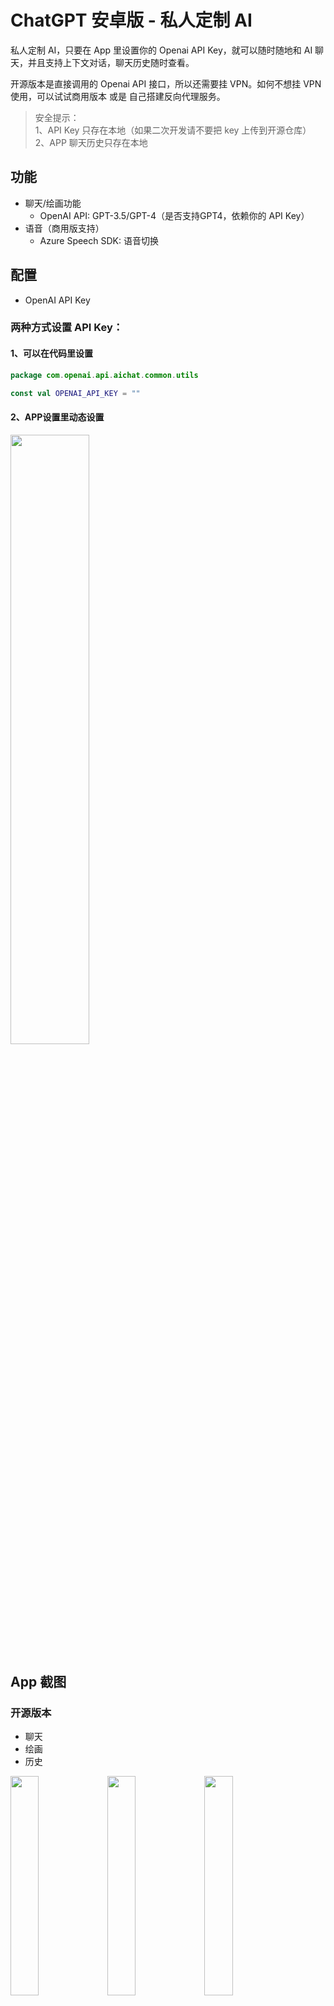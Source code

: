 # ChatGPT 安卓版 - 私人定制 AI

私人定制 AI，只要在 App 里设置你的 Openai API Key，就可以随时随地和 AI 聊天，并且支持上下文对话，聊天历史随时查看。

开源版本是直接调用的 Openai API 接口，所以还需要挂 VPN。如何不想挂 VPN 使用，可以试试商用版本 或是 自己搭建反向代理服务。

> 安全提示：  
> 1、API Key 只存在本地（如果二次开发请不要把 key 上传到开源仓库）  
> 2、APP 聊天历史只存在本地

## 功能

- 聊天/绘画功能
    - OpenAI API: GPT-3.5/GPT-4（是否支持GPT4，依赖你的 API Key）
- 语音（商用版支持）
    - Azure Speech SDK: 语音切换

## 配置

- OpenAI API Key

### 两种方式设置 API Key：

#### 1、可以在代码里设置

```kotlin
package com.openai.api.aichat.common.utils

const val OPENAI_API_KEY = ""
```

#### 2、APP设置里动态设置

<img src="images/chatgpt_60.jpeg" width="50%">

## App 截图

### 开源版本

- 聊天
- 绘画
- 历史

<img src="images/chatgpt_1.jpeg" width="30%"> <img src="images/chatgpt_2.jpeg" width="30%"> <img src="images/chatgpt_4.jpeg" width="30%">

### 商用版本（无需 VPN，直接使用）

- 聊天
- 绘画
- 历史
- 语音（中文支持方言切换；外语学习：定制化语音）
- 支付（支付宝支付）
  
**中文支持的语音风格：**  
  
<table>
<tr><td>序号</td><td>语言</td><td>语音风格</td></tr>
<tr><td>1</td><td rowspan="5">中文</td><td>普通话</td></tr>
<tr><td>2</td><td>东北话</td></tr>
<tr><td>3</td><td>陕西话</td></tr>
<tr><td>4</td><td>河南话</td></tr>
<tr><td>5</td><td>粤语</td></tr>
</table>
   
**目前支持外语语音：**
  
<table>
<tr><td>序号</td><td>语言</td><td>语言</td><td>语音</td></tr>
<tr><td>1</td><td rowspan="8">外语</td><td>🇺🇸 英语</td><td rowspan="16">逼真的神经网络语音</td></tr>
<tr><td>2</td><td>🇪🇸 西班牙语</td></tr>
<tr><td>3</td><td>🇦🇪 阿拉伯语</td></tr>
<tr><td>4</td><td>🇫🇷 法语</td></tr>
<tr><td>5</td><td>🇷🇺 俄语</td></tr>
<tr><td>6</td><td>🇵🇹 葡萄牙语</td></tr>
<tr><td>7</td><td>🇩🇪 德语</td></tr>
<tr><td>8</td><td>🇯🇵 日语</td></tr>
<tr><td>9</td><td rowspan="8">小语种</td><td>🇰🇷 韩语</td></tr>
<tr><td>10</td><td>🇮🇹 意大利语</td></tr>
<tr><td>11</td><td>🇳🇱 荷兰语</td></tr>
<tr><td>12</td><td>🇵🇱 波兰语</td></tr>
<tr><td>13</td><td>🇸🇪 瑞典语</td></tr>
<tr><td>14</td><td>🇺🇦 乌克兰语</td></tr>
<tr><td>15</td><td>🇹🇷土耳其语</td></tr>
<tr><td>16</td><td>🇬🇷 希腊语</td></tr>
</table>

<img src="images/aichat_1.jpeg" width="30%"> <img src="images/aichat_2.jpeg" width="30%"> <img src="images/aichat_3.jpeg" width="30%">
<img src="images/aichat_4.jpeg" width="30%"> <img src="images/aichat_5.jpeg" width="30%">

## App 下载

### 开源版本

下载地址：[https://www.pgyer.com/customai](https://www.pgyer.com/customai)  
或  
二维码  
<img src="images/customai_download.png" width="30%" height="30%">

### 商用版本

下载地址：[https://www.pgyer.com/Fq458k](https://www.pgyer.com/Fq458k)  
或  
二维码  
<img src="images/qrcode_download.png" width="30%" height="30%">

## 赞助

如果项目对您有帮助，希望老板支持一下，祝老板发财～

微信打赏  
<img src="images/wexinpay.jpeg" width="30%" height="30%">

支付宝打赏  
<img src="images/alipay.jpeg" width="30%" height="30%">

## 商务合作

扫码加微，非诚勿扰，非常感谢～  
<img src="images/wechat_qr.jpeg" width="30%" height="30%">


## Star 趋势

[![Stargazers over time](https://starchart.cc/jinmiao/chatgpt_android.svg)](https://starchart.cc/jinmiao/chatgpt_android)

## License

MIT License

Copyright (c) 2023 Ouyang Jinmiao

Permission is hereby granted, free of charge, to any person obtaining a copy of this software and
associated documentation files (the "Software"), to deal in the Software without restriction,
including without limitation the rights to use, copy, modify, merge, publish, distribute,
sublicense, and/or sell copies of the Software, and to permit persons to whom the Software is
furnished to do so, subject to the following conditions:

The above copyright notice and this permission notice shall be included in all copies or substantial
portions of the Software.

THE SOFTWARE IS PROVIDED "AS IS", WITHOUT WARRANTY OF ANY KIND, EXPRESS OR IMPLIED, INCLUDING BUT
NOT LIMITED TO THE WARRANTIES OF MERCHANTABILITY, FITNESS FOR A PARTICULAR PURPOSE AND
NONINFRINGEMENT. IN NO EVENT SHALL THE AUTHORS OR COPYRIGHT HOLDERS BE LIABLE FOR ANY CLAIM, DAMAGES
OR OTHER LIABILITY, WHETHER IN AN ACTION OF CONTRACT, TORT OR OTHERWISE, ARISING FROM, OUT OF OR IN
CONNECTION WITH THE SOFTWARE OR THE USE OR OTHER DEALINGS IN THE SOFTWARE.